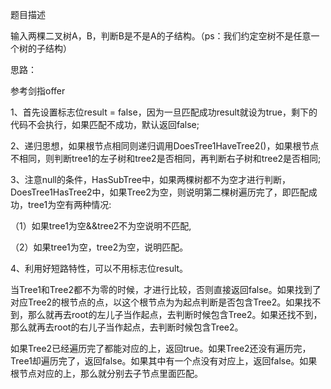 题目描述

输入两棵二叉树A，B，判断B是不是A的子结构。（ps：我们约定空树不是任意一个树的子结构）

思路：

参考剑指offer

1、首先设置标志位result = false，因为一旦匹配成功result就设为true，剩下的代码不会执行，如果匹配不成功，默认返回false;

2、递归思想，如果根节点相同则递归调用DoesTree1HaveTree2()，如果根节点不相同，则判断tree1的左子树和tree2是否相同，再判断右子树和tree2是否相同;

3、注意null的条件，HasSubTree中，如果两棵树都不为空才进行判断，DoesTree1HasTree2中，如果Tree2为空，则说明第二棵树遍历完了，即匹配成功，tree1为空有两种情况:

（1）如果tree1为空&&tree2不为空说明不匹配,

（2）如果tree1为空，tree2为空，说明匹配。

4、利用好短路特性，可以不用标志位result。

当Tree1和Tree2都不为零的时候，才进行比较，否则直接返回false。如果找到了对应Tree2的根节点的点，以这个根节点为为起点判断是否包含Tree2。如果找不到，那么就再去root的左儿子当作起点，去判断时候包含Tree2。如果还找不到，那么就再去root的右儿子当作起点，去判断时候包含Tree2。

如果Tree2已经遍历完了都能对应的上，返回true。如果Tree2还没有遍历完，Tree1却遍历完了，返回false。如果其中有一个点没有对应上，返回false。如果根节点对应的上，那么就分别去子节点里面匹配。
